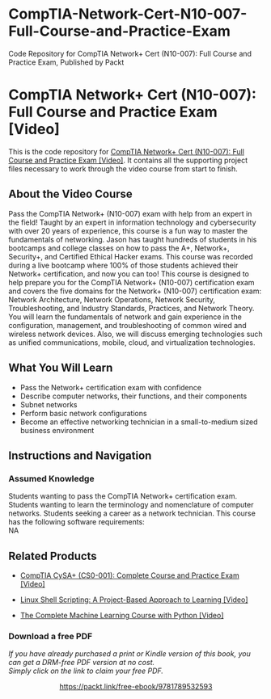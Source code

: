 # CompTIA-Network-Cert-N10-007-Full-Course-and-Practice-Exam
Code Repository for CompTIA Network+ Cert (N10-007): Full Course and Practice Exam, Published by Packt
# CompTIA Network+ Cert (N10-007): Full Course and Practice Exam [Video]
This is the code repository for [CompTIA Network+ Cert (N10-007): Full Course and Practice Exam [Video]](https://www.packtpub.com/networking-and-servers/comptia-network-cert-n10-007-full-course-and-practice-exam-video). It contains all the supporting project files necessary to work through the video course from start to finish.
## About the Video Course
Pass the CompTIA Network+ (N10-007) exam with help from an expert in the field! Taught by an expert in information technology and cybersecurity with over 20 years of experience, this course is a fun way to master the fundamentals of networking. Jason has taught hundreds of students in his bootcamps and college classes on how to pass the A+, Network+, Security+, and Certified Ethical Hacker exams. This course was recorded during a live bootcamp where 100% of those students achieved their Network+ certification, and now you can too! This course is designed to help prepare you for the CompTIA Network+ (N10-007) certification exam and covers the five domains for the Network+ (N10-007) certification exam: Network Architecture, Network Operations, Network Security, Troubleshooting, and Industry Standards, Practices, and Network Theory. You will learn the fundamentals of network and gain experience in the configuration, management, and troubleshooting of common wired and wireless network devices. Also, we will discuss emerging technologies such as unified communications, mobile, cloud, and virtualization technologies.
<H2>What You Will Learn</H2>
<DIV class=book-info-will-learn-text>
<UL>
<LI>Pass the Network+ certification exam with confidence
<LI>Describe computer networks, their functions, and their components
<LI>Subnet networks
<LI>Perform basic network configurations
<LI>Become an effective networking technician in a small-to-medium sized business environment</LI></UL></DIV>

## Instructions and Navigation
### Assumed Knowledge
Students wanting to pass the CompTIA Network+ certification exam. Students wanting to learn the terminology and nomenclature of computer networks. Students seeking a career as a network technician.
This course has the following software requirements:<br/>
NA

## Related Products
* [CompTIA CySA+ (CS0-001): Complete Course and Practice Exam [Video]](https://www.packtpub.com/networking-and-servers/comptia-cysa-cs0-001-complete-course-and-practice-exam-video)

* [Linux Shell Scripting: A Project-Based Approach to Learning [Video]](https://www.packtpub.com/business/linux-shell-scripting-project-based-approach-learning-video)

* [The Complete Machine Learning Course with Python [Video]](https://www.packtpub.com/application-development/complete-machine-learning-course-python-video)
### Download a free PDF

 <i>If you have already purchased a print or Kindle version of this book, you can get a DRM-free PDF version at no cost.<br>Simply click on the link to claim your free PDF.</i>
<p align="center"> <a href="https://packt.link/free-ebook/9781789532593">https://packt.link/free-ebook/9781789532593 </a> </p>